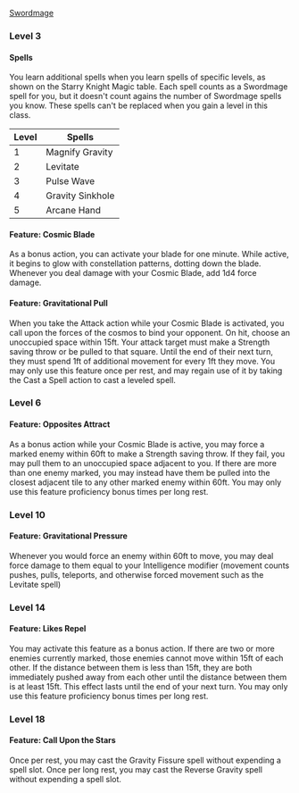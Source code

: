 [Swordmage](https://fairo20.github.io/Swordmage/Swordmage_Class.html)

### Level 3
#### Spells
You learn additional spells when you learn spells of specific levels, as shown on the Starry Knight Magic table. Each spell counts as a Swordmage spell for you, but it doesn't count agains the number of Swordmage spells you know. These spells can't be replaced when you gain a level in this class.

| Level | Spells |
|-|-|
| 1     | Magnify Gravity |
| 2     | Levitate |
| 3     | Pulse Wave |
| 4     | Gravity Sinkhole |
| 5     | Arcane Hand |

#### Feature: Cosmic Blade
As a bonus action, you can activate your blade for one minute. While active, it begins to glow with constellation patterns, dotting down the blade. Whenever you deal damage with your Cosmic Blade, add 1d4 force damage. 

#### Feature: Gravitational Pull
When you take the Attack action while your Cosmic Blade is activated, you call upon the forces of the cosmos to bind your opponent. On hit, choose an unoccupied space within 15ft. Your attack target must make a Strength saving throw or be pulled to that square. Until the end of their next turn, they must spend 1ft of additional movement for every 1ft they move. You may only use this feature once per rest, and may regain use of it by taking the Cast a Spell action to cast a leveled spell. 

### Level 6
#### Feature: Opposites Attract
As a bonus action while your Cosmic Blade is active, you may force a marked enemy within 60ft to make a Strength saving throw. If they fail, you may pull them to an unoccupied space adjacent to you. If there are more than one enemy marked, you may instead have them be pulled into the closest adjacent tile to any other marked enemy within 60ft. You may only use this feature proficiency bonus times per long rest.  

### Level 10
#### Feature: Gravitational Pressure
Whenever you would force an enemy within 60ft to move, you may deal force damage to them equal to your Intelligence modifier (movement counts pushes, pulls, teleports, and otherwise forced movement such as the Levitate spell) 

### Level 14
#### Feature: Likes Repel
You may activate this feature as a bonus action. If there are two or more enemies currently marked, those enemies cannot move within 15ft of each other. If the distance between them is less than 15ft, they are both immediately pushed away from each other until the distance between them is at least 15ft. This effect lasts until the end of your next turn. You may only use this feature proficiency bonus times per long rest.

### Level 18
#### Feature: Call Upon the Stars
Once per rest, you may cast the Gravity Fissure spell without expending a spell slot. Once per long rest, you may cast the Reverse Gravity spell without expending a spell slot.
